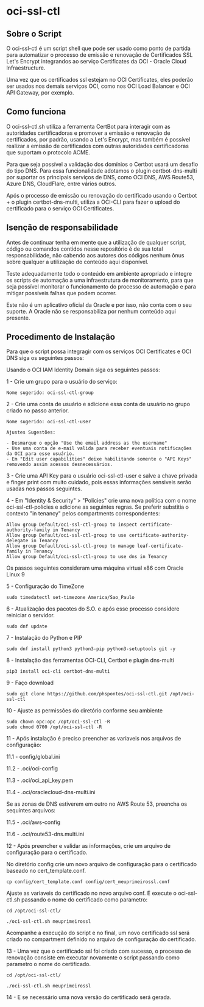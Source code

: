 # oci-ssl-ctl

## Sobre o Script

O oci-ssl-ctl é um script shell que pode ser usado como ponto de partida para automatizar o processo de emissão e renovação de Certificados SSL Let's Encrypt integrandos ao serviço Certificates da OCI - Oracle Cloud Infraestructure.

Uma vez que os certificados ssl estejam no OCI Certificates, eles poderão ser usados nos demais serviços OCI, como nos OCI Load Balancer e OCI API Gateway, por exemplo.

## Como funciona

O oci-ssl-ctl.sh utiliza a ferramenta CertBot para interagir com as autoridades certificadoras e promover a emissão e renovação de certificados, por padrão, usando a Let's Encrypt, mas também é possível realizar a emissão de certificados com outras autoridades certificadoras que suportam o protocolo ACME.

Para que seja possível a validação dos domínios o Certbot usará um desafio do tipo DNS. Para essa funcionalidade adotamos o plugin certbot-dns-multi por suportar os principais serviços de DNS, como OCI DNS, AWS Route53, Azure DNS, CloudFlare, entre vários outros.

Após o processo de emissão ou renovação do certificado usando o Certbot + o plugin certbot-dns-multi, utiliza a OCI-CLI para fazer o upload do certificado para o serviço OCI Certificates.


## Isenção de responsabilidade

Antes de continuar tenha em mente que a utilização de qualquer script, código ou comandos contidos nesse reposítório é de sua total responsabilidade, não cabendo aos autores dos códigos nenhum ônus sobre qualquer a utilização do conteúdo aqui disponível.

Teste adequadamente todo o conteúdo em ambiente apropriado e integre os scripts de automação a uma infraestrutura de monitoramento, para que seja possível monitorar o funcionamento do processo de automação e para mitigar possíveis falhas que podem ocorrer.

Este não é um aplicativo oficial da Oracle e por isso, não conta com o seu suporte. A Oracle não se responsabiliza por nenhum conteúdo aqui presente.

## Procedimento de Instalação

Para que o script possa integragir com os serviços OCI Certificates e OCI DNS siga os seguintes passos:

Usando o OCI IAM Identity Domain siga os seguintes passos:

1 - Crie um grupo para o usuário do serviço:

	Nome sugerido: oci-ssl-ctl-group

2 -  Crie uma conta de usuário e adicione essa conta de usuário no grupo criado no passo anterior.

	Nome sugerido: oci-ssl-ctl-user

	Ajustes Sugestões:

	- Desmarque o opção "Use the email address as the username"
	- Use uma conta de e-mail valida para receber eventuais notificações da OCI para esse usuário.
	- Em "Edit user capabilities" deixe habilitando somente o "API Keys" removendo assim acessos desnecessários.
 
3 -  Crie uma API Key para o usuário oci-ssl-ctl-user e salve a chave privada e finger print com muito cuidado, pois essas informações sensiveis serão usadas nos passos seguintes.

4 -  Em "Identity & Security" > "Policies" crie uma nova política com o nome oci-ssl-ctl-policies e adicione as seguintes regras. Se preferir substitia o contexto "in tenancy" pelos compartments correspondentes:

	Allow group Default/oci-ssl-ctl-group to inspect certificate-authority-family in Tenancy  
	Allow group Default/oci-ssl-ctl-group to use certificate-authority-delegate in Tenancy  
	Allow group Default/oci-ssl-ctl-group to manage leaf-certificate-family in Tenancy  
	Allow group Default/oci-ssl-ctl-group to use dns in Tenancy  

Os passos seguintes consideram uma máquina virtual x86 com Oracle Linux 9 

5 - Configuração do TimeZone

	sudo timedatectl set-timezone America/Sao_Paulo  

6 - Atualização dos pacotes do S.O. e após esse processo considere reiniciar o servidor.

	sudo dnf update

7 - Instalação do Python e PIP

	sudo dnf install python3 python3-pip python3-setuptools git -y

8 - Instalação das ferramentas OCI-CLI, Certbot e plugin dns-multi

	pip3 install oci-cli certbot-dns-multi

9 - Faço download 

	sudo git clone https://github.com/phspontes/oci-ssl-ctl.git /opt/oci-ssl-ctl

10 - Ajuste as permissões do diretório conforme seu ambiente

	sudo chown opc:opc /opt/oci-ssl-ctl -R
	sudo chmod 0700 /opt/oci-ssl-ctl -R


11 - Após instalação é preciso preencher as variaveis nos arquivos de configuração:


11.1 - config/global.ini

11.2 - .oci/oci-config

11.3 - .oci/oci_api_key.pem

11.4 - .oci/oraclecloud-dns-multi.ini


Se as zonas de DNS estiverem em outro no AWS Route 53, preencha os sequintes arquivos:

11.5 - .oci/aws-config

11.6 - .oci/route53-dns.multi.ini

12 - Após preencher e validar as informações, crie um arquivo de configuração para o certificado.

No diretório config crie um novo arquivo de configuração para o certificado baseado no cert_template.conf.

	cp config/cert_template.conf config/cert_meuprimeirossl.conf 


Ajuste as variaveis do certificado no novo arquivo conf. E execute o oci-ssl-ctl.sh passando o nome do certificado como parametro:


	cd /opt/oci-ssl-ctl/

	./oci-ssl-ctl.sh meuprimeirossl

Acompanhe a execução do script e no final, um novo certificado ssl será criado no compartment definido no arquivo de configuração do certificado.


13 - Uma vez que o certificado ssl foi criado com sucesso, o processo de renovação consiste em executar novamente o script passando como parametro o nome do certificado.


	cd /opt/oci-ssl-ctl/

	./oci-ssl-ctl.sh meuprimeirossl


14 - E se necessário uma nova versão do certificado será gerada.
